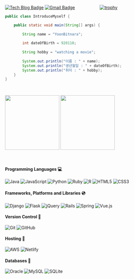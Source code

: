 [![Tech Blog Badge](http://img.shields.io/badge/-Tech%20blog-black?style=flat-square&logo=github&link=https://yoonbitnara.github.io/)](https://yoonbitnara.github.io/)  [![Gmail Badge](https://img.shields.io/badge/Gmail-d14836?style=flat-square&logo=Gmail&logoColor=white&link=mailto:yoonbitnara@gmail.com)](mailto:yoonbitnara@gmail.com)
&nbsp;&nbsp;&nbsp;&nbsp;&nbsp;&nbsp;&nbsp;&nbsp;&nbsp;&nbsp;&nbsp;&nbsp;&nbsp;&nbsp;&nbsp;&nbsp;&nbsp;&nbsp;&nbsp;
[![trophy](https://github-profile-trophy.vercel.app/?username=yoonbitnara&theme=gitdimmed)](https://github.com/ryo-ma/github-profile-trophy)
```java
public class IntroduceMyself {

	public static void main(String[] args) {
		
		String name = "YoonBitnara";
		
		int dateOfBirth = 920110;
		
		String hobby = "watching a movie";
		
		System.out.println("이름 : " + name);
		System.out.println("생년월일 : " + dateOfBirth);
		System.out.println("취미 : " + hobby);
	}
}
```

<br>

<p>
  <img height="180em" src="https://github-readme-stats.vercel.app/api?username=yoonbitnara&show_icons=true&include_all_commits=true&bg_color=30,e96443,904e95&title_color=fff&text_color=fff">
  <img height="180em" src="https://github-readme-stats.vercel.app/api/top-langs/?username=yoonbitnara&layout=compact&bg_color=30,e96443,904e95&title_color=fff&text_color=fff">
</p>

<br>

#### Programming Languages :computer:

![Java](https://img.shields.io/badge/java-%23ED8B00.svg?style=for-the-badge&logo=java&logoColor=white) ![JavaScript](https://img.shields.io/badge/javascript-%23323330.svg?style=for-the-badge&logo=javascript&logoColor=%23F7DF1E) ![Python](https://img.shields.io/badge/python-3670A0?style=for-the-badge&logo=python&logoColor=ffdd54)
![Ruby](https://img.shields.io/badge/ruby-%23CC342D.svg?style=for-the-badge&logo=ruby&logoColor=white) ![R](https://img.shields.io/badge/r-%23276DC3.svg?style=for-the-badge&logo=r&logoColor=white) ![HTML5](https://img.shields.io/badge/html5-%23E34F26.svg?style=for-the-badge&logo=html5&logoColor=white) ![CSS3](https://img.shields.io/badge/css3-%231572B6.svg?style=for-the-badge&logo=css3&logoColor=white)
<br>

#### Frameworks, Platforms and Libraries :cd:

![Django](https://img.shields.io/badge/django-%23092E20.svg?style=for-the-badge&logo=django&logoColor=white) ![Flask](https://img.shields.io/badge/flask-%23000.svg?style=for-the-badge&logo=flask&logoColor=white) ![jQuery](https://img.shields.io/badge/jquery-%230769AD.svg?style=for-the-badge&logo=jquery&logoColor=white)
![Rails](https://img.shields.io/badge/rails-%23CC0000.svg?style=for-the-badge&logo=ruby-on-rails&logoColor=white) 	![Spring](https://img.shields.io/badge/spring-%236DB33F.svg?style=for-the-badge&logo=spring&logoColor=white) ![Vue.js](https://img.shields.io/badge/vuejs-%2335495e.svg?style=for-the-badge&logo=vuedotjs&logoColor=%234FC08D)
<br>

#### Version Control :floppy_disk:

![Git](https://img.shields.io/badge/git-%23F05033.svg?style=for-the-badge&logo=git&logoColor=white) ![GitHub](https://img.shields.io/badge/github-%23121011.svg?style=for-the-badge&logo=github&logoColor=white)
<br>

#### Hosting :satellite:

![AWS](https://img.shields.io/badge/AWS-%23FF9900.svg?style=for-the-badge&logo=amazon-aws&logoColor=white) ![Netlify](https://img.shields.io/badge/netlify-%23000000.svg?style=for-the-badge&logo=netlify&logoColor=#00C7B7)
<br>

#### Databases :notebook:

![Oracle](https://img.shields.io/badge/Oracle-F80000?style=for-the-badge&logo=oracle&logoColor=white) ![MySQL](https://img.shields.io/badge/mysql-%2300f.svg?style=for-the-badge&logo=mysql&logoColor=white) ![SQLite](https://img.shields.io/badge/sqlite-%2307405e.svg?style=for-the-badge&logo=sqlite&logoColor=white)
